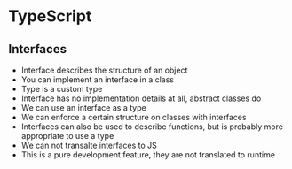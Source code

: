 # TypeScript

## Interfaces

- Interface describes the structure of an object
- You can implement an interface in a class
- Type is a custom type
- Interface has no implementation details at all, abstract classes do
- We can use an interface as a type
- We can enforce a certain structure on classes with interfaces
- Interfaces can also be used to describe functions, but is probably more appropriate to use a type
- We can not transalte interfaces to JS
- This is a pure development feature, they are not translated to runtime
